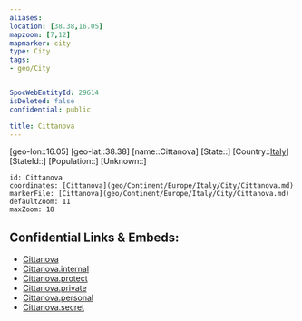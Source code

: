 ```yaml
---
aliases: 
location: [38.38,16.05]
mapzoom: [7,12] 
mapmarker: city 
type: City
tags:
- geo/City


SpocWebEntityId: 29614
isDeleted: false
confidential: public

title: Cittanova
---
```

[geo-lon::16.05]
[geo-lat::38.38]
[name::Cittanova]
[State::]
[Country::[Italy](geo/Continent/Europe/Italy.md)]
[StateId::]
[Population::]
[Unknown::]


```leaflet
id: Cittanova
coordinates: [Cittanova](geo/Continent/Europe/Italy/City/Cittanova.md)
markerFile: [Cittanova](geo/Continent/Europe/Italy/City/Cittanova.md)
defaultZoom: 11 
maxZoom: 18
```


## Confidential Links & Embeds: 
- [Cittanova](../../../../../../_public/geo/Continent/Europe/Italy/City/Cittanova.md) 
- [Cittanova.internal](../../../../../../_internal/geo/Continent/Europe/Italy/City/Cittanova.internal.md) 
- [Cittanova.protect](../../../../../../_protect/geo/Continent/Europe/Italy/City/Cittanova.protect.md) 
- [Cittanova.private](../../../../../../_private/geo/Continent/Europe/Italy/City/Cittanova.private.md) 
- [Cittanova.personal](../../../../../../_personal/geo/Continent/Europe/Italy/City/Cittanova.personal.md) 
- [Cittanova.secret](../../../../../../_secret/geo/Continent/Europe/Italy/City/Cittanova.secret.md) 
